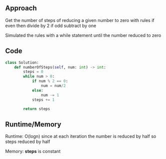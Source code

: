 ## Approach

Get the number of steps of reducing a given number to zero with rules
if even then divide by 2
if odd subtract by one

Simulated the rules with a while statement until the number reduced to zero

## Code

``` python
class Solution:
    def numberOfSteps(self, num: int) -> int:
        steps = 0
        while num > 0:
            if num % 2 == 0:
                num = num/2
            else:
                num -= 1
            steps += 1

        return steps

```

## Runtime/Memory

Runtime: O(logn) since at each iteration the number is reduced by half so steps reduced by half

Memory: **steps** is constant